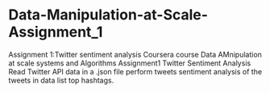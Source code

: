 # Data-Manipulation-at-Scale-Assignment_1
Assignment 1:Twitter sentiment analysis
Coursera course Data AMnipulation at scale systems and Algorithms Assignment1 Twitter Sentiment Analysis    
Read Twitter API data in a .json file 
perform tweets sentiment analysis of the tweets in data
list top hashtags.
